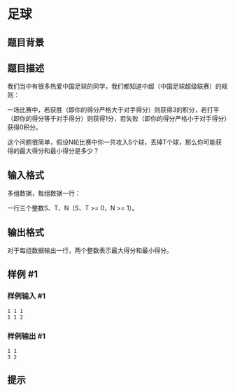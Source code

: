 # 足球

## 题目背景



## 题目描述

我们当中有很多热爱中国足球的同学，我们都知道中超（中国足球超级联赛）的规则：

一场比赛中，若获胜（即你的得分严格大于对手得分）则获得3的积分，若打平（即你的得分等于对手得分）则获得1分，若失败（即你的得分严格小于对手得分）获得0积分。

这个问题很简单，假设N轮比赛中你一共攻入S个球，丢掉T个球，那么你可能获得的最大得分和最小得分是多少？


## 输入格式

多组数据，每组数据一行：

一行三个整数S、T、N（S、T >= 0，N >= 1）。


## 输出格式

对于每组数据输出一行，两个整数表示最大得分和最小得分。


## 样例 #1

### 样例输入 #1
```
1 1 1
1 1 2

```

### 样例输出 #1

```
1 1
3 2
```

## 提示


